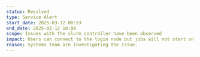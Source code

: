 ```yaml
---
status: Resolved
type: Service Alert
start_date: 2025-03-12 08:53
end_date: 2025-03-12 10:00
scope: Issues with the slurm controller have been observed
impact: Users can connect to the login node but jobs will not start on the compute nodes. Users will not be able to issue slurm commands.  
reason: Systems team are investigating the issue.
---
```

